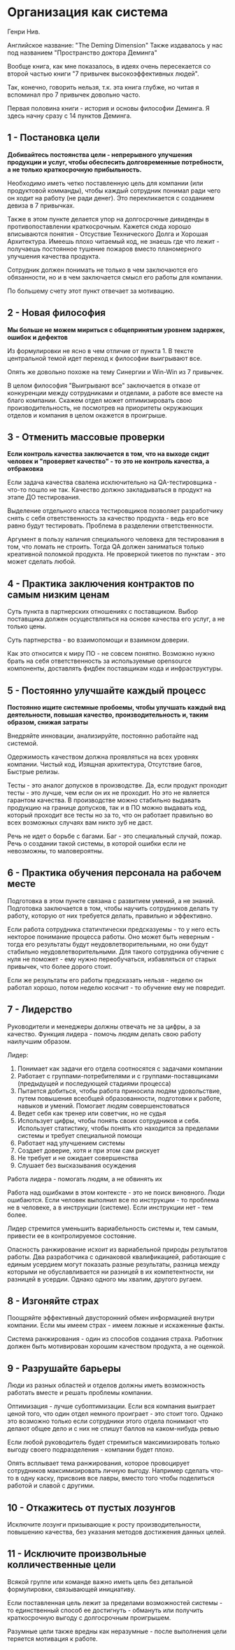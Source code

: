 # Организация как система

Генри Нив.

Английское название: "The Deming Dimension"
Также издавалось у нас под названием "Пространство доктора Деминга"

Вообще книга, как мне показалось, в идеях очень пересекается со второй частью книги "7 привычек высокоэффективных людей".

Так, конечно, говорить нельзя, т.к. эта книга глубже, но читая я вспоминал про 7 привычек довольно часто.

Первая половина книги - история и основы философии Деминга.
Я здесь начну сразу с 14 пунктов Деминга.

## 1 - Постановка цели

**Добивайтесь постоянства цели - непрерывного улучшения продукции и услуг, чтобы обеспесить долговременные потребности, а не только краткосрочную прибыльность.**

Необходимо иметь четко поставленную цель для компании (или продуктовой комманды), чтобы каждый сотрудник понимал ради чего он ходит на работу (не ради денег). Это перекликается с созданием девиза в 7 привычках.

Также в этом пункте делается упор на долгосрочные дивиденды в противопоставлении краткосрочным. Кажется сюда хорошо вписываются понятия - Отсуствие Технического Долга и Хорошая Архитектура. Имеешь плохо читаемый код, не знаешь где что лежит - получаешь постоянное тушение пожаров вместо планомерного улучшения качества продукта.

Сотрудник должен понимать не только в чем заключаются его обязанности, но и в чем заключается смысл его работы для компании. 

По большему счету этот пункт отвечает за мотивацию.

## 2 - Новая философия

**Мы больше не можем мириться с общепринятым уровнем задержек, ошибок и дефектов**

Из формулировки не ясно в чем отличие от пункта 1. В тексте центральной темой идет переход к философии выигрывают все.

Опять же довольно похоже на тему Синергии и Win-Win из 7 привычек. 

В целом философия "Выигрывают все" заключается в отказе от конкуренции между сотрудниками и отделами, а работе все вместе на благо компании.
Скажем отдел может оптимизировать свою производительность, не посмотрев на приоритеты окружающих отделов и компания в целом окажется в проигрыше.

## 3 - Отменить массовые проверки

**Если контроль качества заключается в том, что на выходе сидит человек и "проверяет качество" - то это не контроль качества, а отбраковка**

Если задача качества свалена исключительно на QA-тестировщика - что-то пошло не так. Качество должно закладываться в продукт на этапе ДО тестирования.

Выделение отдельного класса тестировщиков позволяет разработчику снять с себя ответственность за качество продукта - ведь его все равно будут тестировать. Проблема в разделении ответственности.

Аргумент в пользу наличия специального человека для тестирования в том, что ломать не строить. Тогда QA должен заниматься только креативной поломкой продукта. Не проверкой тикетов по пунктам - это может сделать любой.

## 4 - Практика заключения контрактов по самым низким ценам

Суть пункта в партнерских отношениях с поставщиком. Выбор поставщика должен осуществляться на основе качества его услуг, а не только цены.

Суть партнерства - во взаимопомощи и взаимном доверии.

Как это относится к миру ПО - не совсем понятно. Возможно нужно брать на себя ответственность за используемые opensource компоненты, доставлять фидбек поставщикам кода и инфраструктуры.

## 5 - Постоянно улучшайте каждый процесс

**Постоянно ищите системные пробоемы, чтобы улучшать каждый вид деятельности, повышая качество, производительность и, таким образом, снижая затраты**

Внедряйте инновации, анализируйте, постоянно работайте над системой.

Одержимость качеством должна проявляться на всех уровнях компании. Чистый код, Изящная архитектура, Отсутствие багов, Быстрые релизы.

Тесты - это аналог допусков в производстве. Да, если продукт проходит тесты - это лучше, чем если он их не проходит. Но это не является гарантом качества.
В производстве можно стабильно выдавать продукцию на границе допусков, так и в ПО можно выдавать код, который проходит все тесты но за то, что он работает правильно во всех возможных случаях вам никто зуб не даст.

Речь не идет о борьбе с багами. Баг - это специальный случай, пожар. Речь о создании такой системы, в которой ошибки если не невозможны, то маловероятны.

## 6 - Практика обучения персонала на рабочем месте

Подготовка в этом пункте связана с развитием умений, а не знаний. Подготовка заключается в том, чтобы научить сотрудников делать ту работу, которую от них требуется делать, правильно и эффективно. 

Если работа сотрудника статичтически предсказуемы - то у него есть некторое понимание процесса работы. Оно может быть неверным - тогда его результаты будут неудовлетворительными, но они будут стабильно неудовлетворительными. Для такого сотрудника обучение с нуля не поможет - ему нужно переобучаться, избавляться от старых привычек, что более дорого стоит.

Если же результаты его работы предсказать нельзя - неделю он работал хорошо, потом неделю косячит - то обучение ему не повредит.

## 7 - Лидерство

Руководители и менеджеры должны отвечать не за цифры, а за качество. Функция лидера - помочь людям делать свою работу наилучшим образом.

Лидер: 
1. Понимает как задачи его отдела соотносятся с задачами компании 
2. Работает с группами-потребителями и с группами-поставщиками (предыдущей и последующей стадиями процесса)
3. Пытается добиться, чтобы работа приносила людям удовольствие, путем повышения всеобщей образованности, подготовки к работе, навыков и умений. Помогает людям совершенстоваться
4. Ведет себя как тренер или советчик, но не судья
5. Использует цифры, чтобы понять своих сотрудников и себя. Использует статистику, чтобы понять кто находится за пределами системы и требует специальной помощи
6. Работает над улучшением системы
7. Создает доверие, хотя и при этом сам рискует
8. Не требует и не ожидает совершенства
9. Слушает без высказывания осуждения

Работа лидера - помогать людям, а не обвинять их

Работа над ошибками в этом контексте - это не поиск виновного. Люди ошибаются. Если человек выполнил все по инструкции - то проблема не в человеке, а в инструкции (системе). Если инструкции нет - тем более.

Лидер стремится уменьшить вариабельность системы и, тем самым, привести ее в контролируемое состояние.

Опасность ранжирование исхоит из вариабельной природы результатов работы. Два разработчика с одинаковой квалификацией, работающие с единым усердием могут показать разные результаты, разница между которыми не обуславливается ни разницей в их компетентности, ни разницей в усердии. Однако одного мы хвалим, другого ругаем.

## 8 - Изгоняйте страх

Поощряйте эффективный двусторонний обмен информацией внутри компании. Если мы имеем страх - имеем ложные и искаженные факты.

Система ранжирования - один из способов создания страха. Работник должен быть мотивирован хорошим качеством продукта, а не оценкой.

## 9 - Разрушайте барьеры

Люди из разных областей и отделов должны иметь возможность работать вместе и решать проблемы компании.

Оптимизация - лучше субоптимизации. Если вся компания выиграет ценой того, что один отдел немного проиграет - это стоит того. Однако это возможно только если сотрудники этого отдела понимают что делают общее дело и с них не спишут баллов на каком-нибудь ревью

Если любой руководитель будет стремиться максимизировать только выгоду своего подразделения - компании будет плохо.

Опять всплывает тема ранжирования, которое провоцирует сотрудников максимизировать личную выгоду. Например сделать что-то в одну каску, присвоив все лавры, вместо того чтобы поделиться работой и славой с другими.

## 10 - Откажитесь от пустых лозунгов

Исключите лозунги призывающие к росту производительности, повышению качества, без указания методов достижения данных целей.

## 11 - Исключите произвольные колличественные цели

Всякой группе или команде важно иметь цель без детальной формулировки, связывающей инициативу.

Если поставленная цель лежит за пределами возможностей системы - то единственный способ ее достигнуть - обмануть или получить краткосрочную выгоду с долгосрочным проигрышем.

Разумные цели также вредны как неразумные - после выполнения цели теряется мотивация к работе.


